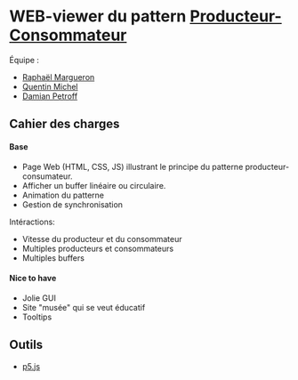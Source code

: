 # WEB-viewer du pattern [Producteur-Consommateur](https://fr.wikipedia.org/wiki/Probl%C3%A8me_des_producteurs_et_des_consommateurs)

Équipe : 
- [Raphaël Margueron](https://github.com/theraphael0000)
- [Quentin Michel](https://github.com/miaouw17)
- [Damian Petroff](https://github.com/damianpetroff)

## Cahier des charges
#### Base
- Page Web (HTML, CSS, JS) illustrant le principe du patterne producteur-consumateur.
- Afficher un buffer linéaire ou circulaire.
- Animation du patterne
- Gestion de synchronisation 

Intéractions:
- Vitesse du producteur et du consommateur
- Multiples producteurs et consommateurs
- Multiples buffers


#### Nice to have
- Jolie GUI
- Site "musée" qui se veut éducatif
- Tooltips

## Outils
- [p5.js](https://p5js.org/)
